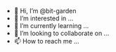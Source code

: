 - 👋 Hi, I’m @bit-garden
- 👀 I’m interested in ...
- 🌱 I’m currently learning ...
- 💞️ I’m looking to collaborate on ...
- 📫 How to reach me ...

<!---
bit-garden/bit-garden is a ✨ special ✨ repository because its `README.md` (this file) appears on your GitHub profile.
You can click the Preview link to take a look at your changes.
--->
